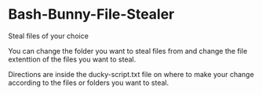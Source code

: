 # Bash-Bunny-File-Stealer
Steal files of your choice 

You can change the folder you want to steal files from and change 
the file extenttion of the files you want to steal. 

Directions are inside the ducky-script.txt file on where to make 
your change according to the files or folders you want to steal.
